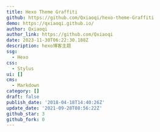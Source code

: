 ```yaml
---
title: Hexo Theme Graffiti
github: https://github.com/Qxiaoqi/hexo-theme-Graffiti
demo: https://qxiaoqi.github.io/
author: Qxiaoqi
author_link: https://github.com/Qxiaoqi
date: 2023-11-30T06:22:30.188Z
description: hexo博客主题
ssg:
  - Hexo
css:
  - Stylus
ui: []
cms:
  - Markdown
category: []
draft: false
publish_date: '2018-04-18T14:40:26Z'
update_date: '2021-09-28T08:56:22Z'
github_star: 3
github_fork: 0
---
```

